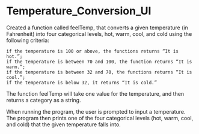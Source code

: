 # Temperature_Conversion_UI

Created a function called feelTemp, that converts a given temperature (in Fahrenheit) into four categorical levels, hot, warm, cool,
and cold using the following criteria: 

    if the temperature is 100 or above, the functions returns “It is hot.”;
    if the temperature is between 70 and 100, the function returns “It is warm.”;
    if the temperature is between 32 and 70, the functions returns “It is cool.”;
    if the temperature is below 32, it returns “It is cold.”

The function feelTemp will take one value for the temperature, and then returns a category as a string.

When running the program, the user is prompted to input a temperature.
The program  then prints one of the four categorical levels (hot, warm, cool, and cold) that the given temperature falls into.
